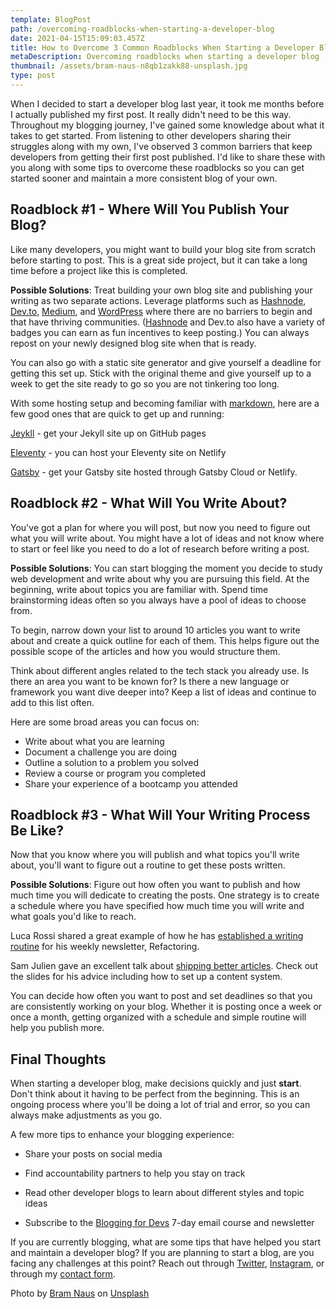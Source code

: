 ```yaml
---
template: BlogPost
path: /overcoming-roadblocks-when-starting-a-developer-blog
date: 2021-04-15T15:09:03.457Z
title: How to Overcome 3 Common Roadblocks When Starting a Developer Blog
metaDescription: Overcoming roadblocks when starting a developer blog
thumbnail: /assets/bram-naus-n8qb1zakk88-unsplash.jpg
type: post
---
```

When I decided to start a developer blog last year, it took me months before I actually published my first post. It really didn't need to be this way. Throughout my blogging journey, I've gained some knowledge about what it takes to get started. From listening to other developers sharing their struggles along with my own, I've observed 3 common barriers that keep developers from getting their first post published. I'd like to share these with you along with some tips to overcome these roadblocks so you can get started sooner and maintain a more consistent blog of your own.

## Roadblock #1 - Where Will You Publish Your Blog?

Like many developers, you might want to build your blog site from scratch before starting to post. This is a great side project, but it can take a long time before a project like this is completed.

**Possible Solutions**: Treat building your own blog site and publishing your writing as two separate actions. Leverage platforms such as  [Hashnode](https://hashnode.com/@anaveecodes/joinme),  [Dev.to](https://dev.to/),  [Medium](https://medium.com/), and [WordPress](https://wordpress.com/)  where there are no barriers to begin and that have thriving communities. ([Hashnode](https://hashnode.com/@anaveecodes/joinme) and Dev.to also have a variety of badges you can earn as fun incentives to keep posting.)  You can always repost on your newly designed blog site when that is ready.

You can also go with a static site generator and give yourself a deadline for getting this set up. Stick with the original theme and give yourself up to a week to get the site ready to go so you are not tinkering too long.

With some hosting setup and becoming familiar with [markdown](https://guides.github.com/features/mastering-markdown/), here are a few good ones that are quick to get up and running:  

 [Jeykll](https://docs.github.com/en/pages/setting-up-a-github-pages-site-with-jekyll/creating-a-github-pages-site-with-jekyll) -  get your Jekyll site up on GitHub pages  

 [Eleventy](https://github.com/ixartz/Eleventy-Starter-Boilerplate) - you can host your Eleventy site on Netlify

 [Gatsby](https://github.com/gatsbyjs/gatsby-starter-blog) - get your Gatsby site hosted through Gatsby Cloud or Netlify.


## Roadblock #2 - What Will You Write About?

You've got a plan for where you will post, but now you need to figure out what you will write about. You might have a lot of ideas and not know where to start or feel like you need to do a lot of research before writing a post.

**Possible Solutions**: You can start blogging the moment you decide to study web development and write about why you are pursuing this field. At the beginning, write about topics you are familiar with. Spend time brainstorming ideas often so you always have a pool of ideas to choose from. 

To begin, narrow down your list to around 10 articles you want to write about and create a quick outline for each of them. This helps figure out the possible scope of the articles and how you would structure them. 

Think about different angles related to the tech stack you already use. Is there an area you want to be known for? Is there a new language or framework you want dive deeper into? Keep a list of ideas and continue to add to this list often.
 
Here are some broad areas you can focus on:

- Write about what you are learning
- Document a challenge you are doing 
- Outline a solution to a problem you solved
- Review a course or program you completed
- Share your experience of a bootcamp you attended


## Roadblock #3 - What Will Your Writing Process Be Like?

Now that you know where you will publish and what topics you'll write about, you'll want to figure out a routine to get these posts written.

**Possible Solutions**: Figure out how often you want to publish and how much time you will dedicate to creating the posts. One strategy is to create a schedule where you have specified how much time you will write and what goals you'd like to reach. 

Luca Rossi shared a great example of how he has  [established a writing routine](https://refactoring.fm/p/how-i-write-refactoring-)  for his weekly newsletter, Refactoring.

Sam Julien gave an excellent talk about [shipping better articles](https://www.samjulien.com/ship-better-articles-faster-talk). Check out the slides for his advice including how to set up a content system. 

You can decide how often you want to post and set deadlines so that you are consistently working on your blog. Whether it is posting once a week or once a month, getting organized with a schedule and simple routine will help you publish more.

## Final Thoughts

When starting a developer blog, make decisions quickly and just **start**. Don't think about it having to be perfect from the beginning. This is an ongoing process where you'll be doing a lot of trial and error, so you can always make adjustments as you go. 

A few more tips to enhance your blogging experience:

- Share your posts on social media 

- Find accountability partners to help you stay on track

- Read other developer blogs to learn about different styles and topic ideas 

- Subscribe to the  [Blogging for Devs](https://bloggingfordevs.com/) 7-day email course and newsletter

If you are currently blogging, what are some tips that have helped you start and maintain a developer blog? If you are planning to start a blog, are you facing any challenges at this point? Reach out through [Twitter](https://twitter.com/anaveecodes), [Instagram](https://instagram.com/anaveecodes), or through my [contact form](https://www.anavela.dev/contact).

Photo by <a href="https://unsplash.com/@bramnaus?utm_source=unsplash&utm_medium=referral&utm_content=creditCopyText">Bram Naus</a> on <a href="https://unsplash.com/s/photos/laptop?utm_source=unsplash&utm_medium=referral&utm_content=creditCopyText">Unsplash</a>
  